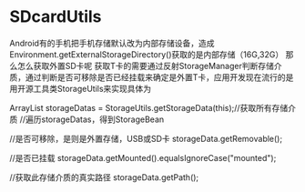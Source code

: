 # SDcardUtils

Android有的手机把手机存储默认改为内部存储设备，造成Environment.getExternalStorageDirectory()获取的是内部存储（16G,32G）
那么怎么获取外置SD卡呢
获取T卡的需要通过反射StorageManager判断存储介质，通过判断是否可移除是否已经挂载来确定是外置T卡，应用开发现在流行的是用开源工具类StorageUtils来实现具体为

ArrayList<StorageBean> storageDatas = StorageUtils.getStorageData(this);//获取所有存储介质
//遍历storageDatas，得到StorageBean

//是否可移除，是则是外置存储，USB或SD卡
storageData.getRemovable();

//是否已挂载
storageData.getMounted().equalsIgnoreCase("mounted");

//获取此存储介质的真实路径
storageData.getPath();
